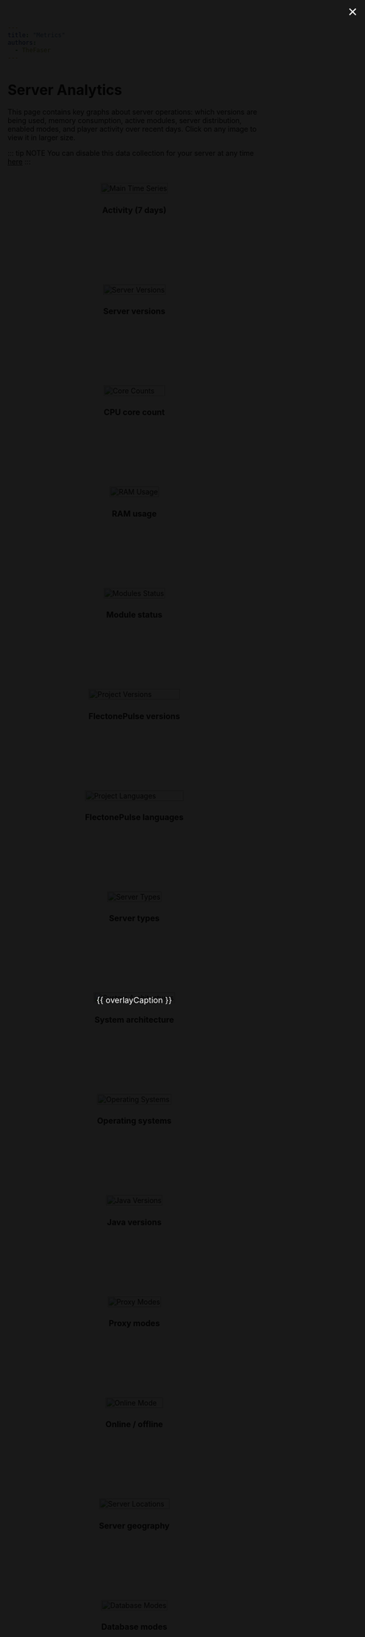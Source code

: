 ```yaml
---
title: "Metrics"
authors:
  - TheFaser
---
```


<script setup>
import { ref } from 'vue'

const overlayVisible = ref(false)
const overlaySrc     = ref('')
const overlayCaption = ref('')

function showOverlay(src, caption) {
  overlaySrc.value     = src
  overlayCaption.value = caption
  overlayVisible.value = true
}

function hideOverlay() {
  overlayVisible.value = false
}
</script>

<style>
.metrics-grid {
  display: grid;
  grid-template-columns: repeat(auto-fit, minmax(200px, 1fr));
  gap: 128px;
  padding: 20px 0;
  overflow: visible;
}

.metrics-item {
  max-width: 300px;
  margin: 0 auto;
  display: flex;
  flex-direction: column;
  align-items: center;
  cursor: zoom-in;
}

.metrics-item h3 {
  font-size: 1rem;
  margin-bottom: 10px;
  text-align: center;
}

.metrics-item img {
  width: 100%;
  max-width: 300px;
  transition: transform .2s ease;
}


.metrics-item:hover img {
  transform: scale(1.05);
}

.overlay {
  position: fixed;
  top: 0; left: 0;
  width: 100vw; height: 100vh;
  background: rgba(0,0,0,0.9);
  display: flex;
  flex-direction: column;
  align-items: center;
  justify-content: center;
  z-index: 9999;
}

.overlay-img {
  max-width: 90vw;
  max-height: 80vh;
  object-fit: contain;
}

.overlay-caption {
  margin-top: 12px;
  color: #fff;
  font-size: 1rem;
  text-align: center;
}

.overlay-close {
  position: absolute;
  top: 20px; right: 30px;
  font-size: 2rem;
  background: none;
  border: none;
  color: #fff;
  cursor: pointer;
}
</style>

<div v-if="overlayVisible" class="overlay" @click.self="hideOverlay">
  <button class="overlay-close" @click="hideOverlay">×</button>
  <img :src="overlaySrc" class="overlay-img" />
  <div class="overlay-caption">{{ overlayCaption }}</div>
</div>

# Server Analytics

This page contains key graphs about server operations:
which versions are being used, memory consumption,
active modules, server distribution,
enabled modes, and player activity over recent days.
Click on any image to view it in larger size.

::: tip NOTE
You can disable this data collection for your server at any time [here](/docs/config#metrics)
:::

<div class="metrics-grid">

  <div class="metrics-item" @click="showOverlay('/api/pulse/metrics/svg', 'Player and server activity')">
    <img src="/api/pulse/metrics/svg" alt="Main Time Series">
    <h3>Activity (7 days)</h3>
  </div>

  <div class="metrics-item" @click="showOverlay('/api/pulse/metrics/svg/server-versions', 'Server versions')">
    <img src="/api/pulse/metrics/svg/server-versions" alt="Server Versions">
    <h3>Server versions</h3>
  </div>

  <div class="metrics-item" @click="showOverlay('/api/pulse/metrics/svg/core-counts', 'CPU core count')">
    <img src="/api/pulse/metrics/svg/core-counts" alt="Core Counts">
    <h3>CPU core count</h3>
  </div>

  <div class="metrics-item" @click="showOverlay('/api/pulse/metrics/svg/ram-usage', 'RAM usage')">
    <img src="/api/pulse/metrics/svg/ram-usage" alt="RAM Usage">
    <h3>RAM usage</h3>
  </div>

  <div class="metrics-item" @click="showOverlay('/api/pulse/metrics/svg/modules-status', 'Module status')">
    <img src="/api/pulse/metrics/svg/modules-status" alt="Modules Status">
    <h3>Module status</h3>
  </div>

  <div class="metrics-item" @click="showOverlay('/api/pulse/metrics/svg/project-versions', 'FlectonePulse versions')">
    <img src="/api/pulse/metrics/svg/project-versions" alt="Project Versions">
    <h3>FlectonePulse versions</h3>
  </div>

  <div class="metrics-item" @click="showOverlay('/api/pulse/metrics/svg/project-languages', 'Project languages')">
    <img src="/api/pulse/metrics/svg/project-languages" alt="Project Languages">
    <h3>FlectonePulse languages</h3>
  </div>

  <div class="metrics-item" @click="showOverlay('/api/pulse/metrics/svg/server-types', 'Server types')">
    <img src="/api/pulse/metrics/svg/server-types" alt="Server Types">
    <h3>Server types</h3>
  </div>

  <div class="metrics-item" @click="showOverlay('/api/pulse/metrics/svg/system-archs', 'System architecture')">
    <img src="/api/pulse/metrics/svg/system-archs" alt="System Architectures">
    <h3>System architecture</h3>
  </div>

  <div class="metrics-item" @click="showOverlay('/api/pulse/metrics/svg/operation-systems', 'Operating systems')">
    <img src="/api/pulse/metrics/svg/operation-systems" alt="Operating Systems">
    <h3>Operating systems</h3>
  </div>

  <div class="metrics-item" @click="showOverlay('/api/pulse/metrics/svg/java-versions', 'Java versions')">
    <img src="/api/pulse/metrics/svg/java-versions" alt="Java Versions">
    <h3>Java versions</h3>
  </div>

  <div class="metrics-item" @click="showOverlay('/api/pulse/metrics/svg/proxy-modes', 'Proxy modes')">
    <img src="/api/pulse/metrics/svg/proxy-modes" alt="Proxy Modes">
    <h3>Proxy modes</h3>
  </div>

  <div class="metrics-item" @click="showOverlay('/api/pulse/metrics/svg/online-mode', 'Online and offline modes')">
    <img src="/api/pulse/metrics/svg/online-mode" alt="Online Mode">
    <h3>Online / offline</h3>
  </div>

  <div class="metrics-item" @click="showOverlay('/api/pulse/metrics/svg/server-locations', 'Server geography')">
    <img src="/api/pulse/metrics/svg/server-locations" alt="Server Locations">
    <h3>Server geography</h3>
  </div>

  <div class="metrics-item" @click="showOverlay('/api/pulse/metrics/svg/database-modes', 'Database modes')">
    <img src="/api/pulse/metrics/svg/database-modes" alt="Database Modes">
    <h3>Database modes</h3>
  </div>

</div>